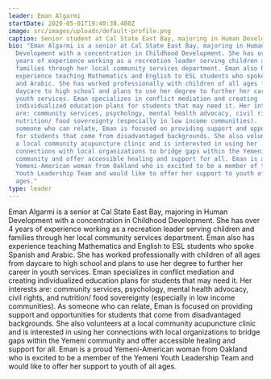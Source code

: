 ```yaml
---
leader: Eman Algarmi
startDate: 2020-05-01T19:40:38.480Z
image: src/images/uploads/default-profile.png
caption: Senior student at Cal State East Bay, majoring in Human Development
bio: "Eman Algarmi is a senior at Cal State East Bay, majoring in Human
  Development with a concentration in Childhood Development. She has over 4
  years of experience working as a recreation leader serving children and
  families through her local community services department. Eman also has
  experience teaching Mathematics and English to ESL students who spoke Spanish
  and Arabic. She has worked professionally with children of all ages from
  daycare to high school and plans to use her degree to further her career in
  youth services. Eman specializes in conflict mediation and creating
  individualized education plans for students that may need it. Her interests
  are: community services, psychology, mental health advocacy, civil rights, and
  nutrition/ food sovereignty (especially in low income communities).    As
  someone who can relate, Eman is focused on providing support and opportunities
  for students that come from disadvantaged backgrounds. She also volunteers at
  a local community acupuncture clinic and is interested in using her
  connections with local organizations to bridge gaps within the Yemeni
  community and offer accessible healing and support for all. Eman is a proud
  Yemeni-American woman from Oakland who is excited to be a member of the Yemeni
  Youth Leadership Team and would like to offer her support to youth of all
  ages."
type: leader
---
```

Eman Algarmi is a senior at Cal State East Bay, majoring in Human Development with a concentration in Childhood Development. She has over 4 years of experience working as a recreation leader serving children and families through her local community services department. Eman also has experience teaching Mathematics and English to ESL students who spoke Spanish and Arabic. She has worked professionally with children of all ages from daycare to high school and plans to use her degree to further her career in youth services. Eman specializes in conflict mediation and creating individualized education plans for students that may need it. Her interests are: community services, psychology, mental health advocacy, civil rights, and nutrition/ food sovereignty (especially in low income communities).    As someone who can relate, Eman is focused on providing support and opportunities for students that come from disadvantaged backgrounds. She also volunteers at a local community acupuncture clinic and is interested in using her connections with local organizations to bridge gaps within the Yemeni community and offer accessible healing and support for all. Eman is a proud Yemeni-American woman from Oakland who is excited to be a member of the Yemeni Youth Leadership Team and would like to offer her support to youth of all ages.